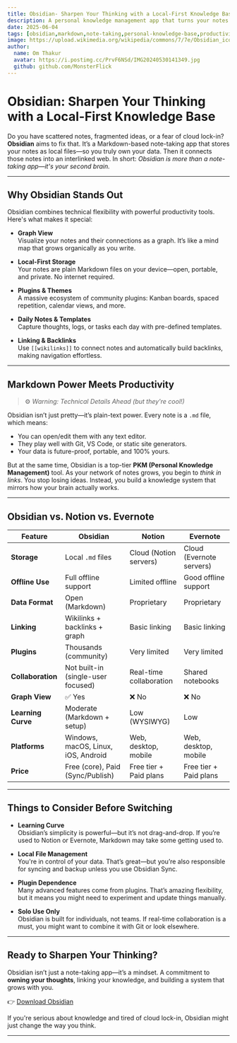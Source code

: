 ```yaml
---
title: Obsidian- Sharpen Your Thinking with a Local-First Knowledge Base
description: A personal knowledge management app that turns your notes into a connected web of ideas.
date: 2025-06-04
tags: [obsidian,markdown,note-taking,personal-knowledge-base,productivity]
image: https://upload.wikimedia.org/wikipedia/commons/7/7e/Obsidian_icon.svg
author:
  name: Om Thakur
  avatar: https://i.postimg.cc/PrvF6NSd/IMG20240530141349.jpg
  github: github.com/MonsterFlick
---
```


# Obsidian: Sharpen Your Thinking with a Local-First Knowledge Base

Do you have scattered notes, fragmented ideas, or a fear of cloud lock-in? **Obsidian** aims to fix that. It’s a Markdown-based note-taking app that stores your notes as local files—so you truly own your data. Then it connects those notes into an interlinked web. In short: *Obsidian is more than a note-taking app—it's your second brain.*

---

## Why Obsidian Stands Out

Obsidian combines technical flexibility with powerful productivity tools. Here's what makes it special:

- **Graph View**  
  Visualize your notes and their connections as a graph. It’s like a mind map that grows organically as you write.

- **Local-First Storage**  
  Your notes are plain Markdown files on your device—open, portable, and private. No internet required.

- **Plugins & Themes**  
  A massive ecosystem of community plugins: Kanban boards, spaced repetition, calendar views, and more.

- **Daily Notes & Templates**  
  Capture thoughts, logs, or tasks each day with pre-defined templates.

- **Linking & Backlinks**  
  Use `[[wikilinks]]` to connect notes and automatically build backlinks, making navigation effortless.

---

## Markdown Power Meets Productivity

> ⚙️ _Warning: Technical Details Ahead (but they're cool!)_

Obsidian isn’t just pretty—it’s plain-text power. Every note is a `.md` file, which means:

- You can open/edit them with any text editor.
- They play well with Git, VS Code, or static site generators.
- Your data is future-proof, portable, and 100% yours.

But at the same time, Obsidian is a top-tier **PKM (Personal Knowledge Management)** tool. As your network of notes grows, you begin to *think in links*. You stop losing ideas. Instead, you build a knowledge system that mirrors how your brain actually works.

---

## Obsidian vs. Notion vs. Evernote

| Feature            | **Obsidian**                           | **Notion**                            | **Evernote**                        |
|--------------------|----------------------------------------|----------------------------------------|-------------------------------------|
| **Storage**        | Local `.md` files                      | Cloud (Notion servers)                 | Cloud (Evernote servers)            |
| **Offline Use**    | Full offline support                   | Limited offline                        | Good offline support                |
| **Data Format**    | Open (Markdown)                        | Proprietary                            | Proprietary                         |
| **Linking**        | Wikilinks + backlinks + graph          | Basic linking                          | Basic linking                       |
| **Plugins**        | Thousands (community)                  | Very limited                           | Very limited                        |
| **Collaboration**  | Not built-in (single-user focused)     | Real-time collaboration                | Shared notebooks                    |
| **Graph View**     | ✅ Yes                                  | ❌ No                                   | ❌ No                                |
| **Learning Curve** | Moderate (Markdown + setup)            | Low (WYSIWYG)                          | Low                                 |
| **Platforms**      | Windows, macOS, Linux, iOS, Android    | Web, desktop, mobile                   | Web, desktop, mobile                |
| **Price**          | Free (core), Paid (Sync/Publish)       | Free tier + Paid plans                 | Free tier + Paid plans              |

---

## Things to Consider Before Switching

- **Learning Curve**  
  Obsidian’s simplicity is powerful—but it’s not drag-and-drop. If you’re used to Notion or Evernote, Markdown may take some getting used to.

- **Local File Management**  
  You're in control of your data. That’s great—but you’re also responsible for syncing and backup unless you use Obsidian Sync.

- **Plugin Dependence**  
  Many advanced features come from plugins. That’s amazing flexibility, but it means you might need to experiment and update things manually.

- **Solo Use Only**  
  Obsidian is built for individuals, not teams. If real-time collaboration is a must, you might want to combine it with Git or look elsewhere.

---

## Ready to Sharpen Your Thinking?

Obsidian isn’t just a note-taking app—it’s a mindset. A commitment to **owning your thoughts**, linking your knowledge, and building a system that grows with you.

👉 [Download Obsidian](https://obsidian.md)

If you're serious about knowledge and tired of cloud lock-in, Obsidian might just change the way you think.

---
